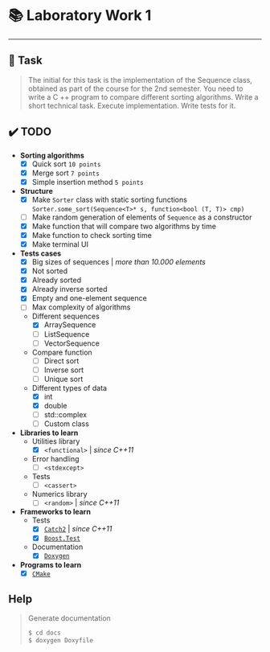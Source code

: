 # :books: Laboratory Work 1
---
## :page_facing_up: Task
> The initial for this task is the implementation of the Sequence<T> class, obtained as part of the course for the 2nd semester. You need to write a C ++ program to compare different sorting algorithms. Write a short technical task. Execute implementation. Write tests for it.

## :heavy_check_mark: **TODO**
- **Sorting algorithms**
    - [x] Quick sort `10 points`
    - [x] Merge sort `7 points`
    - [x] Simple insertion method `5 points`
- **Structure**
    - [x] Make `Sorter` class with static sorting functions `Sorter.some_sort(Sequence<T>* s, function<bool (T, T)> cmp)`
    - [ ] Make random generation of elements of `Sequence` as a constructor
    - [x] Make function that will compare two algorithms by time
    - [x] Make function to check sorting time
    - [x] Make terminal UI
- **Tests cases**
    - [x] Big sizes of sequences | *more than 10.000 elements*
    - [x] Not sorted
    - [x] Already sorted
    - [x] Already inverse sorted
    - [x] Empty and one-element sequence
    - [ ] Max complexity of algorithms
    - Different sequences
        - [x] ArraySequence
        - [ ] ListSequence
        - [ ] VectorSequence
    - Compare function
        - [ ] Direct sort
        - [ ] Inverse sort
        - [ ] Unique sort
    - Different types of data
        - [x] int
        - [x] double
        - [ ] std::complex
        - [ ] Custom class
- **Libraries to learn**
    - Utilities library
        - [x] `<functional>` | *since C++11*
    - Error handling
        - [ ] `<stdexcept>`
    - Tests
        - [ ] `<cassert>`
    - Numerics library
        - [ ] `<random>` | *since C++11*
- **Frameworks to learn**
    - Tests
        - [x] [`Catch2`](https://github.com/catchorg/Catch2) | *since C++11*
        - [x] [`Boost.Test`](https://www.boost.org/)
    - Documentation
        - [x] [`Doxygen`](https://www.doxygen.nl/index.html)
        
- **Programs to learn**
    - [x] [`CMake`](https://cmake.org/)

## Help
> Generate documentation
> ```sh
> $ cd docs
> $ doxygen Doxyfile
> ```
